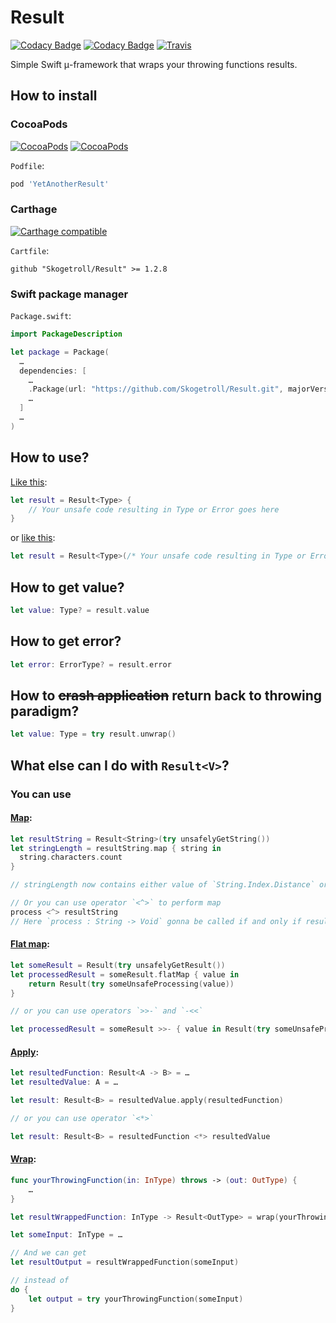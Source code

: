 # Result


[![Codacy Badge](https://api.codacy.com/project/badge/Grade/30261bebb9c4430abbfe7a3a8af9769f)](https://www.codacy.com/app/skogetroll/Result?utm_source=github.com&amp;utm_medium=referral&amp;utm_content=Skogetroll/Result&amp;utm_campaign=badger)
[![Codacy Badge](https://api.codacy.com/project/badge/grade/30261bebb9c4430abbfe7a3a8af9769f)](https://www.codacy.com/app/skogetroll/Result)
[![Travis](https://img.shields.io/travis/Skogetroll/Result.svg)](https://travis-ci.org/Skogetroll/Result)

Simple Swift μ-framework that wraps your throwing functions results.

## How to install

### CocoaPods

[![CocoaPods](https://img.shields.io/cocoapods/p/YetAnotherResult.svg)](https://cocoapods.org/pods/YetAnotherResult)
[![CocoaPods](https://img.shields.io/cocoapods/v/YetAnotherResult.svg)](https://cocoapods.org/pods/YetAnotherResult)

`Podfile`:

~~~ruby
pod 'YetAnotherResult'
~~~

### Carthage

[![Carthage compatible](https://img.shields.io/badge/Carthage-compatible-4BC51D.svg?style=flat)](https://github.com/Carthage/Carthage)

`Cartfile`:

~~~~ogdl
github "Skogetroll/Result" >= 1.2.8
~~~~

### Swift package manager

`Package.swift`:

~~~swift
import PackageDescription

let package = Package(
  …
  dependencies: [
    …
    .Package(url: "https://github.com/Skogetroll/Result.git", majorVersion: 1, minor: 2),
    …
  ]
  …
)
~~~

## How to use?

[Like this](https://rawgit.com/Skogetroll/Result/master/docs/Enums/Result.html#/s:FO6Result6ResultcurFMGS0_q__FT6unsafeFzT_q__GS0_q__):

~~~swift
let result = Result<Type> {
    // Your unsafe code resulting in Type or Error goes here
}
~~~

or [like this](https://rawgit.com/Skogetroll/Result/master/docs/Enums/Result.html#/s:FO6Result6ResultcurFMGS0_q__FKzT_q_GS0_q__):

~~~swift
let result = Result<Type>(/* Your unsafe code resulting in Type or Error goes here */)
~~~

## How to get value?

~~~swift
let value: Type? = result.value
~~~

## How to get error?

~~~swift
let error: ErrorType? = result.error
~~~

## How to ~~crash application~~ return back to throwing paradigm?

~~~swift
let value: Type = try result.unwrap()
~~~

## What else can I do with `Result<V>`?

### You can use

#### [Map](https://rawgit.com/Skogetroll/Result/master/docs/Enums/Result.html#/s:FO6Result6Result3mapu__rFGS0_q__FFq_qd__GS0_qd___):

~~~swift
let resultString = Result<String>(try unsafelyGetString())
let stringLength = resultString.map { string in
  string.characters.count
}

// stringLength now contains either value of `String.Index.Distance` or error wrapped in Result<Distance>

// Or you can use operator `<^>` to perform map
process <^> resultString
// Here `process : String -> Void` gonna be called if and only if resultString resulted successfully
~~~

#### [Flat map](https://rawgit.com/Skogetroll/Result/master/docs/Enums/Result.html#/s:FO6Result6Result7flatMapu__rFGS0_q__FFq_GS0_qd___GS0_qd___):

~~~swift
let someResult = Result(try unsafelyGetResult())
let processedResult = someResult.flatMap { value in
	return Result(try someUnsafeProcessing(value))
}

// or you can use operators `>>-` and `-<<`

let processedResult = someResult >>- { value in Result(try someUnsafeProcessing(value)) }
~~~

#### [Apply](https://rawgit.com/Skogetroll/Result/master/docs/Enums/Result.html#/s:FO6Result6Result5applyu__rFGS0_q__FGS0_Fq_qd___GS0_qd___):

~~~swift
let resultedFunction: Result<A -> B> = …
let resultedValue: A = …

let result: Result<B> = resultedValue.apply(resultedFunction)

// or you can use operator `<*>`

let result: Result<B> = resultedFunction <*> resultedValue
~~~

#### [Wrap](https://rawgit.com/Skogetroll/Result/master/docs/Enums/Result.html#/s:ZFO6Result6Result4wrapu__rFMGS0_q__FFzqd__q_Fqd__GS0_q__):

~~~swift
func yourThrowingFunction(in: InType) throws -> (out: OutType) {
	…
}

let resultWrappedFunction: InType -> Result<OutType> = wrap(yourThrowingFunction)

let someInput: InType = …

// And we can get
let resultOutput = resultWrappedFunction(someInput)

// instead of
do {
	let output = try yourThrowingFunction(someInput)
}
~~~
